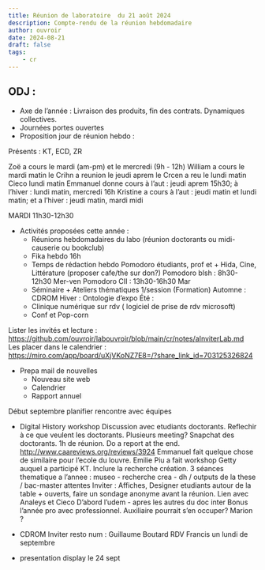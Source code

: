 ```yaml
---
title: Réunion de laboratoire  du 21 août 2024
description: Compte-rendu de la réunion hebdomadaire
author: ouvroir
date: 2024-08-21
draft: false
tags:
    - cr
---
```


## ODJ : 
- Axe de l’année : Livraison des produits, fin des contrats. Dynamiques collectives. 
- Journées portes ouvertes
- Proposition jour de réunion hebdo :

Présents : KT, ECD, ZR

Zoë a cours le mardi (am-pm) et le mercredi (9h - 12h)
William a cours le mardi matin
le Crihn a reunion le jeudi aprem
le Crcen a reu le lundi matin
Cieco lundi matin
Emmanuel donne cours à l’aut : jeudi aprem 15h30; à l’hiver : lundi matin, mercredi 16h
Kristine a cours  à l’aut : jeudi matin et lundi matin; et a l’hiver : jeudi matin, mardi midi 

MARDI 11h30-12h30

- Activités proposées cette année : 
    - Réunions hebdomadaires du labo (réunion doctorants ou midi-causerie ou bookclub)
    - Fika hebdo 16h
    - Temps de rédaction hebdo 
    Pomodoro étudiants, prof et + Hida, Cine, Littérature (proposer cafe/the sur don?)
    Pomodoro blsh : 8h30-12h30 Mer-ven
    Pomodoro CII : 13h30-16h30 Mar
    - Séminaire + Ateliers thématiques 1/session (Formation) 
    Automne : CDROM 
    Hiver : Ontologie d’expo 
    Été : 
    - Clinique numérique sur rdv ( logiciel de prise de rdv microsoft)
    - Conf et Pop-corn
    

Lister les invités et lecture : https://github.com/ouvroir/labouvroir/blob/main/cr/notes/aInviterLab.md
Les placer dans le calendrier : https://miro.com/app/board/uXjVKoNZ7E8=/?share_link_id=703125326824

- Prepa mail de nouvelles
    - Nouveau site web
    - Calendrier
    - Rapport annuel

Début septembre planifier rencontre avec équipes


- Digital History workshop
Discussion avec etudiants doctorants. Reflechir à ce que veulent les doctorants. Plusieurs meeting? 
Snapchat des doctorants. 
1h de réunion. 
Do a report at the end. 
http://www.caareviews.org/reviews/3924
Emmanuel fait quelque chose de similaire pour l’ecole du louvre. 
Emilie Piu a fait workshop Getty auquel a participé KT. 
Inclure la recherche création. 
3 séances thematique a l’annee : museo - recherche crea - dh / outputs de la these / bac-master attentes
Inviter : Affiches, Designer etudiants autour de la table + ouverts, faire un sondage anonyme avant la réunion. 
Lien avec Analeys et Cieco
D’abord l’udem - apres les autres du doc inter
Bonus l’année pro avec professionnel.
Auxiliaire pourrait s’en occuper? Marion ?


- CDROM 
Inviter resto num : Guillaume Boutard
RDV Francis un lundi de septembre


- presentation display le 24 sept